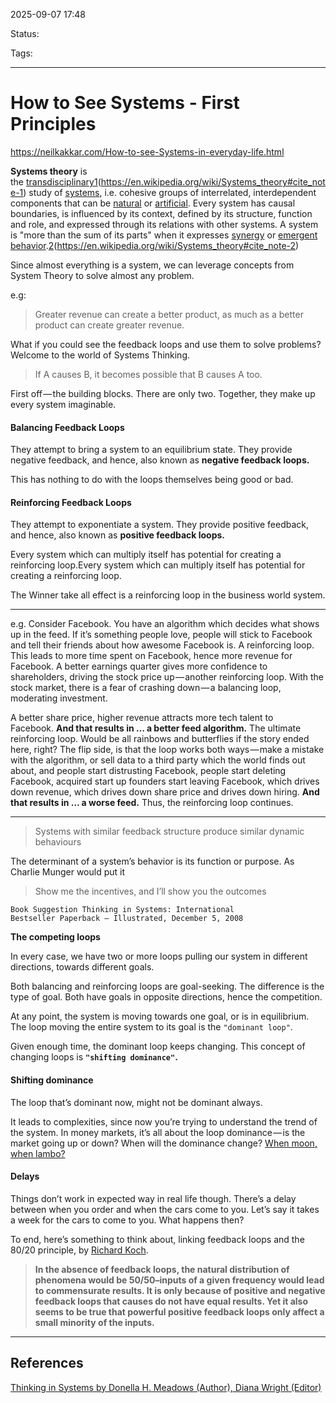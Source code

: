 
2025-09-07 17:48

Status:

Tags: 

---
# How to See Systems - First Principles
https://neilkakkar.com/How-to-see-Systems-in-everyday-life.html

**Systems theory** is the [transdisciplinary](https://en.wikipedia.org/wiki/Transdisciplinarity "Transdisciplinarity")[1](1)(https://en.wikipedia.org/wiki/Systems_theory#cite_note-1) study of [systems](https://en.wikipedia.org/wiki/System "System"), i.e. cohesive groups of interrelated, interdependent components that can be [natural](https://en.wikipedia.org/wiki/Natural "Natural") or [artificial](https://en.wikipedia.org/wiki/Artificial "Artificial"). Every system has causal boundaries, is influenced by its context, defined by its structure, function and role, and expressed through its relations with other systems. A system is "more than the sum of its parts" when it expresses [synergy](https://en.wikipedia.org/wiki/Synergy "Synergy") or [emergent behavior](https://en.wikipedia.org/wiki/Emergent_behavior "Emergent behavior").[2](2)(https://en.wikipedia.org/wiki/Systems_theory#cite_note-2)

Since almost everything is a system, we can leverage concepts from System Theory to solve almost any problem.

e.g:
> Greater revenue can create a better product, as much as a better product can create greater revenue.

What if you could see the feedback loops and use them to solve problems? Welcome to the world of Systems Thinking.

> If A causes B, it becomes possible that B causes A too.

First off — the building blocks. There are only two. Together, they make up every system imaginable.
#### Balancing Feedback Loops

They attempt to bring a system to an equilibrium state. They provide negative feedback, and hence, also known as **negative feedback loops.**

This has nothing to do with the loops themselves being good or bad.
#### Reinforcing Feedback Loops

They attempt to exponentiate a system. They provide positive feedback, and hence, also known as **positive feedback loops.**

Every system which can multiply itself has potential for creating a reinforcing loop.Every system which can multiply itself has potential for creating a reinforcing loop.

The Winner take all effect is a reinforcing loop in the business world system.

---
e.g.
Consider Facebook. You have an algorithm which decides what shows up in the feed. If it’s something people love, people will stick to Facebook and tell their friends about how awesome Facebook is. A reinforcing loop. This leads to more time spent on Facebook, hence more revenue for Facebook. A better earnings quarter gives more confidence to shareholders, driving the stock price up — another reinforcing loop. With the stock market, there is a fear of crashing down — a balancing loop, moderating investment.

A better share price, higher revenue attracts more tech talent to Facebook. **And that results in … a better feed algorithm.** The ultimate reinforcing loop. Would be all rainbows and butterflies if the story ended here, right? The flip side, is that the loop works both ways — make a mistake with the algorithm, or sell data to a third party which the world finds out about, and people start distrusting Facebook, people start deleting Facebook, acquired start up founders start leaving Facebook, which drives down revenue, which drives down share price and drives down hiring. **And that results in … a worse feed.** Thus, the reinforcing loop continues.

---

> Systems with similar feedback structure produce similar dynamic behaviours

The determinant of a system’s behavior is its function or purpose. As Charlie Munger would put it 

> Show me the incentives, and I’ll show you the outcomes

`Book Suggestion Thinking in Systems: International Bestseller Paperback – Illustrated, December 5, 2008`

**The competing loops**

In every case, we have two or more loops pulling our system in different directions, towards different goals.

Both balancing and reinforcing loops are goal-seeking. The difference is the type of goal. Both have goals in opposite directions, hence the competition.

At any point, the system is moving towards one goal, or is in equilibrium. The loop moving the entire system to its goal is the `"dominant loop"`.

Given enough time, the dominant loop keeps changing. This concept of changing loops is **`"shifting dominance"`.**

#### Shifting dominance

The loop that’s dominant now, might not be dominant always.

It leads to complexities, since now you’re trying to understand the trend of the system. In money markets, it’s all about the loop dominance — is the market going up or down? When will the dominance change? [When moon, when lambo?](https://cryptobriefing.com/crypto-slang-lambos-on-the-moon/)

#### Delays

Things don’t work in expected way in real life though. There’s a delay between when you order and when the cars come to you. Let’s say it takes a week for the cars to come to you. What happens then?

To end, here’s something to think about, linking feedback loops and the 80/20 principle, by [Richard Koch](https://amzn.to/2QyIS6I).

> **In the absence of feedback loops, the natural distribution of phenomena would be 50/50–inputs of a given frequency would lead to commensurate results. It is only because of positive and negative feedback loops that causes do not have equal results. Yet it also seems to be true that powerful positive feedback loops only affect a small minority of the inputs.**



---
## References
[Thinking in Systems by Donella H. Meadows (Author), Diana Wright (Editor)](../Books/Thinking%20in%20Systems%20by%20Donella%20H.%20Meadows%20(Author),%20Diana%20Wright%20(Editor).md)

